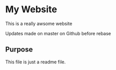 # My Website

This is a really awsome website 

Updates made on master on Github before rebase

## Purpose

This file is just a readme file.
